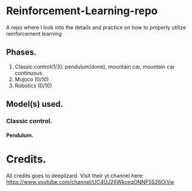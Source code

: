 # Reinforcement-Learning-repo
A repo where I look into the details and practice on how to properly utilize reinforcement learning

## Phases.
1) Classic control(1/3): pendulum(done), mountain car, mountain car continuous.
2) Mujoco (0/10)
3) Robotics (0/10)

## Model(s) used.
### Classic control.
#### Pendulum.


# Credits.

All credits goes to deeplizard. Visit their yt channel here: https://www.youtube.com/channel/UC4UJ26WkceqONNF5S26OiVw
